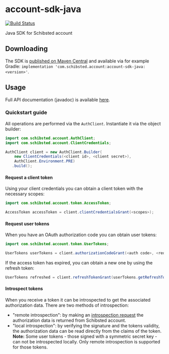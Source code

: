 # account-sdk-java

[![Build Status](https://travis-ci.com/schibsted/account-sdk-java.svg?branch=master)](https://travis-ci.com/schibsted/account-sdk-java)

Java SDK for Schibsted account

## Downloading

The SDK is [published on Maven Central](https://search.maven.org/artifact/com.schibsted.account/account-sdk-java) and
available via for
example Gradle: `implementation 'com.schibsted.account:account-sdk-java:<version>'`.

## Usage

Full API documentation (javadoc) is available [here](https://schibsted.github.io/account-sdk-java/).

### Quickstart guide

All operations are performed via the `AuthClient`. Instantiate it via the object builder:

```java
import com.schibsted.account.AuthClient;
import com.schibsted.account.ClientCredentials;

AuthClient client = new AuthClient.Builder(
    new ClientCredentials(<client id>, <client secret>),
    AuthClient.Environment.PRE)
   .build();
```

#### Request a client token

Using your client credentials you can obtain a client token with the necessary scopes:

```java
import com.schibsted.account.token.AccessToken;

AccessToken accessToken = client.clientCredentialsGrant(<scopes>);
```

#### Request user tokens

When you have an OAuth authorization code you can obtain user tokens:

```java
import com.schibsted.account.token.UserTokens;

UserTokens userTokens = client.authorizationCodeGrant(<auth code>, <redirect uri>, <expected nonce>);
```

If the access token has expired, you can obtain a new one by using the refresh token:

```java
UserTokens refreshed = client.refreshTokenGrant(userTokens.getRefreshToken().getToken());
```

#### Introspect tokens

When you receive a token it can be introspected to get the associated authorization data. There are two methods
of introspection:

* "remote introspection": by making an [introspection request](https://tools.ietf.org/html/rfc7662#section-2.1) the
  authorization data is returned from Schibsted account.
* "local introspection": by verifying the signature and the tokens validity, the authorization data can be read directly
  from the claims of the token. **Note:** Some user tokens - those signed with a symmetric secret key - can not be
  introspected locally. Only remote introspection is supported for those tokens.
